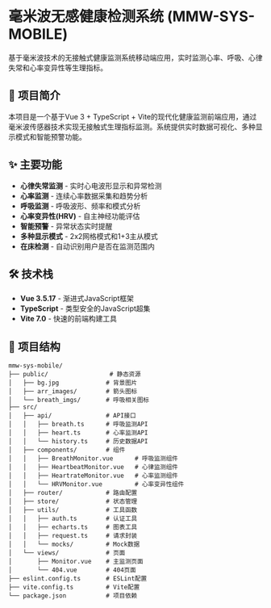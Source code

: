 # 毫米波无感健康检测系统 (MMW-SYS-MOBILE)
基于毫米波技术的无接触式健康监测系统移动端应用，实时监测心率、呼吸、心律失常和心率变异性等生理指标。

## 🏥 项目简介

本项目是一个基于Vue 3 + TypeScript + Vite的现代化健康监测前端应用，通过毫米波传感器技术实现无接触式生理指标监测。系统提供实时数据可视化、多种显示模式和智能预警功能。

## ✨ 主要功能

- **心律失常监测** - 实时心电波形显示和异常检测
- **心率监测** - 连续心率数据采集和趋势分析
- **呼吸监测** - 呼吸波形、频率和模式分析
- **心率变异性(HRV)** - 自主神经功能评估
- **智能预警** - 异常状态实时提醒
- **多种显示模式** - 2x2网格模式和1+3主从模式
- **在床检测** - 自动识别用户是否在监测范围内

## 🛠️ 技术栈
- **Vue 3.5.17** - 渐进式JavaScript框架
- **TypeScript** - 类型安全的JavaScript超集
- **Vite 7.0** - 快速的前端构建工具

## 📁 项目结构

```
mmw-sys-mobile/
├── public/                 # 静态资源
│   ├── bg.jpg             # 背景图片
│   ├── arr_images/        # 箭头图标
│   └── breath_imgs/       # 呼吸相关图标
├── src/
│   ├── api/               # API接口
│   │   ├── breath.ts      # 呼吸监测API
│   │   ├── heart.ts       # 心率监测API
│   │   └── history.ts     # 历史数据API
│   ├── components/        # 组件
│   │   ├── BreathMonitor.vue      # 呼吸监测组件
│   │   ├── HeartbeatMonitor.vue   # 心律监测组件
│   │   ├── HeartrateMonitor.vue   # 心率监测组件
│   │   └── HRVMonitor.vue         # 心率变异性组件
│   ├── router/            # 路由配置
│   ├── store/             # 状态管理
│   ├── utils/             # 工具函数
│   │   ├── auth.ts        # 认证工具
│   │   ├── echarts.ts     # 图表工具
│   │   ├── request.ts     # 请求封装
│   │   └── mocks/         # Mock数据
│   └── views/             # 页面
│       ├── Monitor.vue    # 主监测页面
│       └── 404.vue        # 404页面
├── eslint.config.ts       # ESLint配置
├── vite.config.ts         # Vite配置
└── package.json           # 项目依赖
```